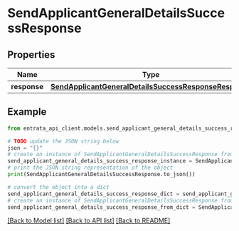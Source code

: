 # SendApplicantGeneralDetailsSuccessResponse


## Properties

Name | Type | Description | Notes
------------ | ------------- | ------------- | -------------
**response** | [**SendApplicantGeneralDetailsSuccessResponseResponse**](SendApplicantGeneralDetailsSuccessResponseResponse.md) |  | 

## Example

```python
from entrata_api_client.models.send_applicant_general_details_success_response import SendApplicantGeneralDetailsSuccessResponse

# TODO update the JSON string below
json = "{}"
# create an instance of SendApplicantGeneralDetailsSuccessResponse from a JSON string
send_applicant_general_details_success_response_instance = SendApplicantGeneralDetailsSuccessResponse.from_json(json)
# print the JSON string representation of the object
print(SendApplicantGeneralDetailsSuccessResponse.to_json())

# convert the object into a dict
send_applicant_general_details_success_response_dict = send_applicant_general_details_success_response_instance.to_dict()
# create an instance of SendApplicantGeneralDetailsSuccessResponse from a dict
send_applicant_general_details_success_response_from_dict = SendApplicantGeneralDetailsSuccessResponse.from_dict(send_applicant_general_details_success_response_dict)
```
[[Back to Model list]](../README.md#documentation-for-models) [[Back to API list]](../README.md#documentation-for-api-endpoints) [[Back to README]](../README.md)


